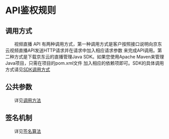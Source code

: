 #    API鉴权规则

##   调用方式

&emsp;&emsp;视频直播 API 有两种调用方式，第一种调用方式是客户按照接口说明向京东云视频直播API发送HTTP请求并在请求中加入相应请求参数
来完成API调用。第二种方式是下载京东云的直播管理Java SDK。如果您使用Apache Maven来管理Java项目，只需在项目的pom.xml文件
加入相应的依赖项即可。SDK的具体调用方式请见[SDK调用方式](https://docs.jdcloud.com/cn/live-video/api/sdk-java?content=API)
    
##   公共参数
    
&emsp;&emsp;详见[调用方法](https://docs.jdcloud.com/cn/common-declaration/api/call-methods)
        
##   签名机制
&emsp;&emsp;详见[签名算法](https://docs.jdcloud.com/cn/common-declaration/api/authorization-rules)      
